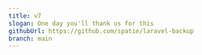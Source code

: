 ```yaml
---
title: v7
slogan: One day you'll thank us for this
githubUrl: https://github.com/spatie/laravel-backup
branch: main
---
```

